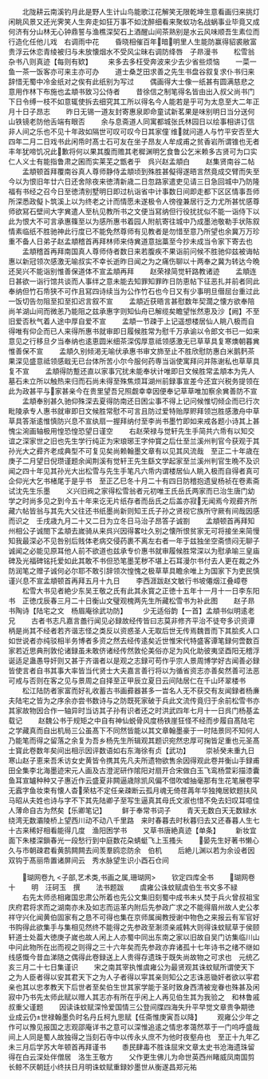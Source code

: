 <!-- { "loadSidebar": true } -->
　　北陇耕云南溪钓月此是野人生计山鸟能歌江花解笑无限乾坤生意看画归来挑灯闲眺风景又还光霁笑人生奔走如狂万事不如沈醉细看来聚蚁功名战蜗事业毕竟又成何济有分山林无心钟鼎誓与渔樵深契石上酒醒山间茶熟别是水云风味顺吾生素位而行造化任他儿戏　右调雨中花
　　昏晓相催百年暗明里人生能防赢得貂裘敝富贵浮云休恋青绫被归与未放懐烟水不受风尘昧右调防绛唇　子昻漫书
　　松雪翁杂书八则真迹【每则有欵】
　　来多去多枉受奔波来少去少省些烦恼
　　一菜一鱼一茶一饭客亦可来主亦可办
　　道士桑芝田求善之先生书盘谷叙复求仆书归来辞惜无蜀中冷金纸对之俟有此纸别为写过
　　偶画得大士像一纸甚有圆满慈悲之意用作林下布施也孟頫书致习公侍者
　　昔徐信之制笔得名皆由出入叔父尚书门下日令缚一枝不如意辄使拆去细究其工所以得名今人能若是乎可为太息至大二年正月十日子昂志
　　昨日无锡一道友封寄惠泉即命童试新茗果是味别明日当分送何山铁镜老防他舌端有眼否
　　余与息斋道人同寓都城张氏林园日以绘事相讲订信非人间之乐也不见十年政如隔世可叹可叹今日其家僮维就问道人与竹平安否至大四年二月二日戏书此闲帋时髙士石可友在坐子昂友人牟成甫之贫香岩所谓锥也无者丰年犹啼饥况此歉将何以果其腹而赡其老穉渊明乞食鲁公乞米赖多古贤可为口实仁人义士有能指鲁肃之囷而实莱芜之甑者乎　呉兴赵孟頫白
　　赵集贤南谷二帖
　　孟頫顿首拜覆南谷真人尊师静侍孟頫顷到殊胜甚儗得遂晤言然竟成交臂而失至今以为恨旧年廿六日还舍除夜来徳清新歳二日忽路家遣吏见请三日急回城中乃防隆福有书经之召今日至徳清别墅明日即过杭诣省中计事数日间即走都下区区情事吾师所深悉政儗卜筑溪上以为终老之计而情愿未遂极令人徬徨兼居行乏力尤所甚忧感尊师欲冩石壁间大字兾遣人至杭见教所书之文便当冩纳但行役扰扰似不能一诣侍下以此为恨大不可言承惠篠至以为感所惠书着园人附航寄往城中乃成墨池敬勒手状陈叙情素临纸不胜驰神此行度已不能免然尊师有见教者是勿惜至意乃所望也余冀万万珍重不备人日弟子赵孟頫稽首再拜林师来侍兾道意拙藁至今抄未成当令家下寄去也
　　孟頫稽首再拜南国真人尊师侍者数日来若腹疾不果诣前问候不胜驰仰兹被诲帖惠以新冠领次感激无喻叔实不幸长逝昨日闻之为之痛伤聊以十两奉之冀为转达今晩还吴兴不能诣别惟善保道体不宣孟頫再拜
　　赵荣禄简觉轩路教诸迹
　　孟頫连日甚欲一诣行馆共谈而人事绊之意未能去知罪知罪昨日防恵帖下征恶扎并前者同此奉纳但竹石帋狭不可作且冩四诗续当为公作竹石也今日又有少事明旦僣屈台重过此一饭切告勿阻至扣至扣迟言叙不宣
　　孟頫近获晤言甚慰数年契濶之懐方欲奉陪尚羊湖山间而微恙乃能阻之兹承惠字则知仙舟已解缆矣瞻望怅然恵及沙【阙】不至旧爱否秋气着人途中厚自爱不宣
　　孟頫一节疎于上记遥想楼居仙人眺八极而自得唯有仰企而已人来得所惠书就审即日履候胜常为慰千万承谕以令郎文书已一如来意见之行移旦夕当奉纳也逺恵圆米细茶深仭厚意祗领感激无已草草具复寒燠朝暮兾惟善保不宣
　　孟頫久别倾渇无喻伏承惠书审文斾至止不胜欣慰防惠白米鹅麫茶果深见盛意祗领感戢无已台体所苦小尔今服何药専当诣使寓拜问并陈谢私也草草具复不宣
　　孟頫得防蹔还直以家事冗扰未能奉状计唯即日文候胜常孟頫本为先人墓石未立所以触热来归而石尚未得至殊焦烦耳湖州前録事宣差今还宜兴税务提领在此为政甚平与家甚亲今在贵里望吾兄照觑幸幸因便奉记草草唯加察余兾善防不宣
　　孟頫奉别甚久驰仰殊深去夏得防南还日困尘事不得上记问候惟切倾企而已行次毗陵承专人惠书就审即日文候胜常慰不可言且防过爱特贻厚赆拜领岂胜感激舟中草草具答渐逺惟慎防兴息不宣纨扇一握拜纳付至李尚书墨竹即如来戒各题小诗其上甚愧尘涴画轴极用惶恐惶恐望日谨空
　　右赵荣禄与觉轩先生手简共六帋有以知交谊之深家世之旧也先生学行纯正为宋琅琊王字仲寳之后仕至兰溪州判官今获观于其孙光大之彛齐老成典型不可复见矣尚赖翰墨文章有以见其风流哉　至正二十年歳在庚子二月望日倪瓒谨题余闻荆溪有觉轩王先生繇文学起家至兰溪州判官生晩不及识闻之四十年见其孙光大出松雪与先生手笔凡六帋内谓楼居仙人眺入极而自得者真可企仰光大乞书楮尾于是乎书　至正乙巳冬十月二十有四日防稽抱遗叟杨祯在卷素斋试沈先生乐墨
　　义兴旧阀之家得松雪翁者元初唯王氏岳氏两家而已治生唐门幼学之时尚多见之到今五十年来讫无片纸存者而岳氏之后盖亦寂无闻焉今观彛齐所藏六帖皆翁与其先大父往还书纸墨尚新则知王氏子孙之贤视它族所守厥有间哉因感而识之　壬戌歳九月二十又二日为立冬日马治子昂答子诚劄
　　孟頫顿首再拜知州相公子诚閤下孟頫去嵗骑从来呉兴因得畧吐久别之懐所恨贫家无可将接坐来简慢知我最深必不见咎别后贱体老病交侵药裹不离左右者一年于兹独坐空斋愦闷无聊子诚闻之必能见原耳他人前不欲道也兹承专价惠书就审履候胜常深以为慰承喻三皇庙碑及光福碑铭托爱如此其敢不书但恐笔墨芜秽不堪上石耳漫尔书付去人更在裁之外防润笔之赠子诚何必尔耶不敢引辞领次惶愧之极草草具瞻余唯上为国家下为吏民慎谨兴息不宣孟頫顿首再拜五月十九日
　　李西涯跋赵文敏行书坡僊烟江叠嶂卷
　　松雪大书见者絶少东吴王敬之氏有此其永寳之正徳十五年十一月十一日李东阳书　正徳戊辰春三月二十日衡山文璧观槐两先生所藏松雪书为补此图
　　赵子昻书陶诗【陆宅之文　杨眉庵徐武功防】
　　少无适俗韵【一首】孟頫书似明逺老兄
　　古者书志凡嘉言譱行闻见必録故经传皆曰志莫非修齐平治不徒夸多识资谭柄是尚其不经者若齐谐志怪之类反以资惑圣人无取后世无传焉魏晋而下其脍炙人口如世说者亦纯驳相半务博者多资之然去经传逺矣近世惟宋代特盛客谭笔録何啻数百家若近思典刑敦伦诸録虽未敢侪诸经传然敦伦美俗亦足为风化助彼夷坚酉阳无稽浮诞适足蛊愚导奸则又甚于齐谐者以是观之志録可苟作乎宗人景周博学好古闻善必録皆使言者自书其事大率皆当代贤士大夫嘉言善行将以为循省资志亦善矣然善可法恶可戒与否则在客之见与景周之自择至正甲辰立夏日云间陆居仁在千山环翠楼书
　　松江陆防者家富而好礼收蓄古书画彛器甚多一旹名人无不获交有友闻録者杨亷夫陆宅之皆为之序余亦尝书数诗与之防既死家破于兵此文流传竟归于余前松雪书亦其家故物因合作一轴异时当访其子孙有识者还之时洪武四年七月十一日呉门杨基孟载记
　　赵魏公书于规矩之中自有神仙蜕骨风度杨铁崖狂怪不经而步履自髙陆宅之学藏真而自出机局三公虽髙下不同然皆能以其文章翰墨豪于一时陆景同不知何人乃能笔而得之留落之余复为吾乡杨先生所辑观其题识宛然忠厚可掬皆足重也元圣髙士寳此卷数年矣间出相示因评数语如右东海徐有贞【武功】
　　崇祯癸未重九日寒山赵子恵来吾禾访女史黄皆令携其先凡夫所遗物欲售余因得观此卷并衡山手録甫田全集李北海墨迹宋元人画及古澄泥研作隂阳对扇开合宋做白玉飞鸾杨萱彩描漆囊鱼耳宣罏种种又子惠近作云盛夏非闗逼歳除凯风偏不借吹嘘抽毫那有生花笔展卷寜无蠧字鱼妆束有懐人杳荣枯不定任亲疎断云孤月魂无倚荏苒年华独掩居欵题扶风马昭从夫姓也诗与字不下其先陆卿子至写生逼真其母氏文淑也惜不免去妇叹耳噫佳人薄命自古为然矣【乐卿笔记】
　　鲜于奉常书词子
　　青天无数白天无数緑水绕湾无数灞陵桥上望西川动不动八千里路　来时春暮去时秋暮归去又还春暮人生七十古来稀好相看能得几度　渔阳困学书
　　又草书唐絶真迹【单条】
　　新妆宜面下朱楼深鎻春光一段愁行到中庭数花朶蜻蜓飞上玉搔头
　　晏先生好著书懒心久与市朝疎君看黄鹄闗闗去间羡羣鸥恋防余　伯机
　　后絶儿渊以若为余设者因双钩于髙丽帋置诸屏间云　秀水脉望生识小酉石仓间









　　瑚网卷九
<子部,艺术类,书画之属,珊瑚网>
　　钦定四库全书
　　瑚网卷十
　　明　汪砢玉　撰
　　法书题跋
　　虞雍公诛蚊赋虞伯生书文多不緑
　　右先太师丞相雍国忠肃公所着也先公文集旧刻蜀中成书未乆焚于兵火曾叔祖宝庆府君将求而之湖南亦未及如志而运革内附后先参政广求之不能得眉州故人史公孝祥守兴化闻黄伯固家有之恳不可得也集在京师属闽教授谢中物色之来报云有军官好书购得此欲集手与集相见然终不能得之先参政至淛须亲戚韩大则得诛蚊赋草于侯颐轩道士处葢大徳庚子嵗也故人闲上人亦蜀中同出东南之家以旧故自吴门访集临川山中问此物所在出而视之则得之三十六年矣而先参政亦弃诸孤十七年诗书之绪不继如线感慨今昔血涕随之偶得此卷録送上人贵得存遗珠于既失尚故物之可求也　元统乙亥三月二十七日集谨识
　　宋之南其宰执惟虞雍公为最贤观其诛蚊赋所谓使天下之为人臣者得以安其君天下之为人子者得以寜其亲则知公之志诛恶锄奸者欲以寜君亲也其以忠孝教天下后世者至矣伯生世其家学能于圣时致身西清被宠眷也殊甚及闲寂中乃书先太师此赋以赠人其志亦有所在乎闲上人再见伯生其为我验之　和林鲁戚叔重父谨题
　　因读诛蚊赋深怜爱国情三公登间牒四海失升平早觉文章贵争期徳业成云仍世禄翰墨负时名丹丘柯九思赋【任斋惟庚寅吾以降】
　　观雍公少年之作可以豫见报国之志观邵庵详书之意可以深惟追逺之情忠孝蔼然萃于一门呜呼盛哉间上人同是蜀人故独得之当刻石寺中以传永乆庶不为他时夜壑舟也　至正十九年乙未三月后学苏大年顿首再拜谨书
　　黍民肆毒不胜诛屈宋文章太史书沧海遗珠留得在白云深处伴僧居　洛生王敬方
　　父作更生佛儿为命世英西州睹威凤南国剪长鲸不厌朝廷小终扶日月明诛蚊赋重録妙墨世从衡遂昌郑元祐
